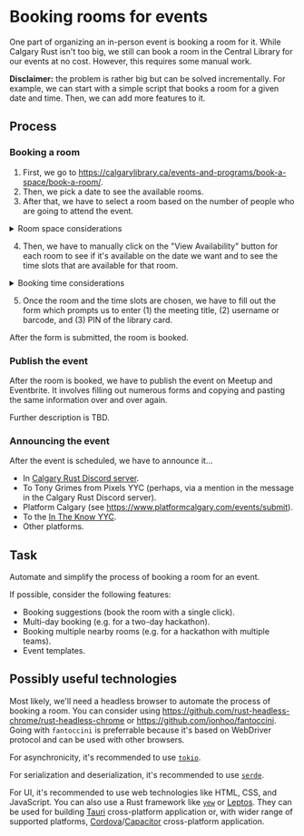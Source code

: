 # Booking rooms for events

One part of organizing an in-person event is booking a room for it. While Calgary Rust isn't too big, we still can book a room in the Central Library for our events at no cost. However, this requires some manual work.

**Disclaimer:** the problem is rather big but can be solved incrementally. For example, we can start with a simple script that books a room for a given date and time. Then, we can add more features to it.

## Process

### Booking a room

1. First, we go to <https://calgarylibrary.ca/events-and-programs/book-a-space/book-a-room/>.
2. Then, we pick a date to see the available rooms.
3. After that, we have to select a room based on the number of people who are going to attend the event.

<details>
  <summary>Room space considerations</summary>

Rooms like `2-05A Meeting Room`, `2-05B Meeting Room`, `2-05C Meeting Room`, and `3-10A Meeting Room` can accommodate up to 10 people.

Rooms like `3-20A Idea Lab`, `3-10B Meeting Room` can accommodate up to 16 people.

Note that some rooms like `3-10C Teen Study Hall` and `3-10D Teen Tech Lab` should not be used for our events.

Right now, we can dispense with rooms that can accomodate only 10 people but I can foresee that we will need to book a room for 16 people rather soon.

After that, we'll probably need to request help from Central Library, InceptionU, Platform Calgary, or Microsoft to book even bigger rooms.

</details>

4. Then, we have to manually click on the "View Availability" button for each room to see if it's available on the date we want and to see the time slots that are available for that room.

<details>
  <summary>Booking time considerations</summary>

Time slots are time moments separated by 30-minutes intervals. There will be at least 2 time slots available for each room - the beginning and the end (e.g. `9:00` and `9:30`, which correspond to a 30-minute-long span). Usually, the number of blocks is under 10. The number of blocks is tied to the working hours of the Central Library, which can vary depending on the time of the day.

Our goal is to have at least 1h30m for the event. This means that we need to book at least 4 time slots (e.g. `9:00`, `9:30`, `10:00`, and `10:30`).

Ideally,

* the event shouldn't coincide or happen close to the same time with other events in Calgary.
* the event days should alternate between weekdays and weekends.
* the event should be scheduled before Tony Grimes from Pixels YYC announces the upcoming events.

</details>

5. Once the room and the time slots are chosen, we have to fill out the form which prompts us to enter (1) the meeting title, (2) username or barcode, and (3) PIN of the library card.

After the form is submitted, the room is booked.

### Publish the event

After the room is booked, we have to publish the event on Meetup and Eventbrite. It involves filling out numerous forms and copying and pasting the same information over and over again.

Further description is TBD.

### Announcing the event

After the event is scheduled, we have to announce it...

* In [Calgary Rust Discord server](https://discord.gg/N2vzPeADzn).
* To Tony Grimes from Pixels YYC (perhaps, via a mention in the message in the Calgary Rust Discord server).
* Platform Calgary (see <https://www.platformcalgary.com/events/submit>).
* To the [In The Know YYC](https://kettera.apps.ca-1a.mendixcloud.com/p/InTheKnowYYC).
* Other platforms.

## Task

Automate and simplify the process of booking a room for an event.

If possible, consider the following features:

* Booking suggestions (book the room with a single click).
* Multi-day booking (e.g. for a two-day hackathon).
* Booking multiple nearby rooms (e.g. for a hackathon with multiple teams).
* Event templates.

## Possibly useful technologies

Most likely, we'll need a headless browser to automate the process of booking a room. You can consider using <https://github.com/rust-headless-chrome/rust-headless-chrome> or <https://github.com/jonhoo/fantoccini>. Going with `fantoccini` is preferrable because it's based on WebDriver protocol and can be used with other browsers.

For asynchronicity, it's recommended to use [`tokio`](https://tokio.rs/tokio/tutorial).

For serialization and deserialization, it's recommended to use [`serde`](https://serde.rs/).

For UI, it's recommended to use web technologies like HTML, CSS, and JavaScript. You can also use a Rust framework like [`yew`](https://yew.rs/) or [Leptos](https://www.leptos.dev/). They can be used for building [Tauri](https://tauri.app/) cross-platform application or, with wider range of supported platforms, [Cordova](https://cordova.apache.org/)/[Capacitor](https://capacitorjs.com/) cross-platform application.
